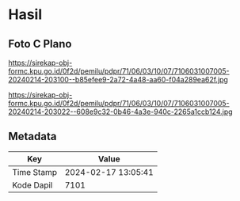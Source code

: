 # Hasil

## Foto C Plano

https://sirekap-obj-formc.kpu.go.id/0f2d/pemilu/pdpr/71/06/03/10/07/7106031007005-20240214-203100--b85efee9-2a72-4a48-aa60-f04a289ea62f.jpg

https://sirekap-obj-formc.kpu.go.id/0f2d/pemilu/pdpr/71/06/03/10/07/7106031007005-20240214-203022--608e9c32-0b46-4a3e-940c-2265a1ccb124.jpg


## Metadata

| Key        | Value               |
| ---------- | ------------------- |
| Time Stamp | 2024-02-17 13:05:41 |
| Kode Dapil | 7101                |



